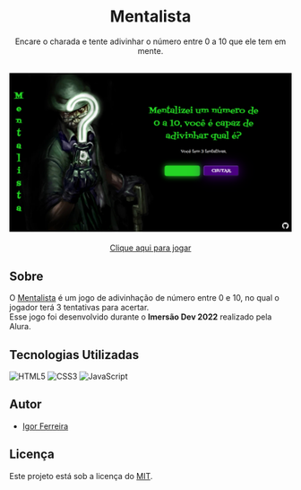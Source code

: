 <h1 align="center">Mentalista</h1>
<div align="center">
    <p>Encare o charada e tente adivinhar o número entre 0 a 10 que ele tem em mente.</p>
    <br>
    <img src="images/screenshots/desktop-version.png" alt="Imagem da versão desktop do jogo" width="800px">
    <br><br>
    <a href="https://ig0r-ferreira.github.io/mentalista/">Clique aqui para jogar</a>
</div>

## Sobre
O [Mentalista](https://ig0r-ferreira.github.io/mentalista/) é um jogo de adivinhação de número entre 0 e 10, no qual o jogador terá 3 tentativas para acertar.<br>
Esse jogo foi desenvolvido durante o <strong>Imersão Dev 2022</strong> realizado pela Alura.


## Tecnologias Utilizadas

![HTML5](https://img.shields.io/badge/html5-%23E34F26.svg?style=for-the-badge&logo=html5&logoColor=white)
![CSS3](https://img.shields.io/badge/css3-%231572B6.svg?style=for-the-badge&logo=css3&logoColor=white)
![JavaScript](https://img.shields.io/badge/javascript-F7DF1E.svg?style=for-the-badge&logo=javascript&logoColor=black)

## Autor

-   [Igor Ferreira](https://github.com/ig0r-ferreira)

## Licença

Este projeto está sob a licença do [MIT](LICENSE).